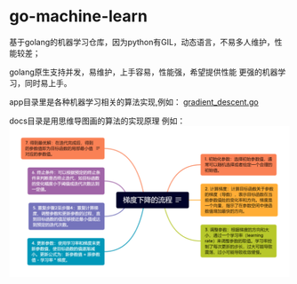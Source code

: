 # go-machine-learn

基于golang的机器学习仓库，因为python有GIL，动态语言，不易多人维护，性能较差；

golang原生支持并发，易维护，上手容易，性能强，希望提供性能
更强的机器学习，同时易上手。

app目录里是各种机器学习相关的算法实现,例如：
[gradient_descent.go](https://github.com/KuanFate/go-machine-learn/blob/main/app/gradient_descent.go)

docs目录是用思维导图画的算法的实现原理 例如：
![](docs/梯度下降的流程.png)